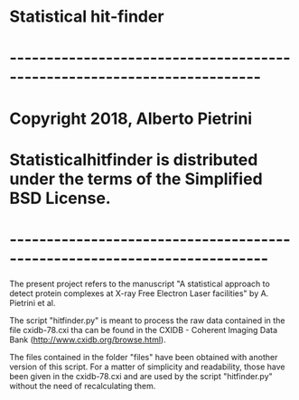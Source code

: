 # Statistical hit-finder
# ------------------------------------------------------------------------
# Copyright 2018,  Alberto Pietrini
# Statisticalhitfinder is distributed under the terms of the Simplified BSD License.
# -------------------------------------------------------------------------

The present project refers to the manuscript "A statistical approach to detect protein complexes at X-ray Free Electron Laser facilities"
by A. Pietrini et al.

The script "hitfinder.py" is meant to process the raw data contained in the file cxidb-78.cxi tha can be found
in the CXIDB - Coherent Imaging Data Bank (http://www.cxidb.org/browse.html).

The files contained in the folder "files" have been obtained with another version of this script.
For a matter of simplicity and readability, those have been given in the cxidb-78.cxi and are used by the script "hitfinder.py"
without the need of recalculating them.

